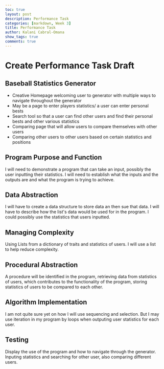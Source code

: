 ```yaml
---
toc: true
layout: post
description: Performance Task
categories: [markdown, Week 3]
title: Performance Task
author: Kalani Cabral-Omana
show_tags: true
comments: true
---
```


# Create Performance Task Draft

## Baseball Statistics Generator

- Creative Homepage welcoming user to generator with multiple 
ways to navigate throughout the generator
- May be a page to enter players statistics/ a user can enter 
personal bests
- Search tool so that a user can find other users and find 
their personal bests and other various statistics
- Comparing page that will allow users to compare themselves 
with other users
- Comparing other users to other users based on certain 
statistics and positions

## Program Purpose and Function

I will need to demonstrate a program that can take an input, 
possibly the user inputting their statistics. I will need to 
establish what the inputs and the outputs are and what the 
program is trying to achieve.

## Data Abstraction

I will have to create a data structure to store data an then 
sue that data. I will have to describe how the list's data 
would be used for in the program. I could possibly use the 
statistics that users inputted.

## Managing Complexity

Using Lists from a dictionary of traits and statistics of 
users. I will use a list to help reduce complexity.

## Procedural Abstraction

A procedure will be identified in the program, retrieving data from statistics of users, which contributes to the functionality of the program, storing statistics of users to be compared to each other.

## Algorithm Implementation

I am not quite sure yet on how I will use sequencing and 
selection. But I may use iteration in my program by loops when 
outputing user statistics for each user.

## Testing

Display the use of the program and how to navigate through the 
generator. Inputing statistics and searching for other user, 
also comparing different users.
